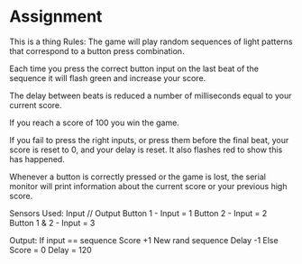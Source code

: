 # Assignment
This is a thing
Rules:
The game will play random sequences of light patterns that correspond to a button press combination. 

Each time you press the correct button input on the last beat of the sequence it will flash green and increase your score. 

The delay between beats is reduced a number of milliseconds equal to your current score.


If you reach a score of 100 you win the game.


If you fail to press the right inputs, or press them before the final beat, your score is reset to 0, and your delay is reset. It also flashes red to show this has happened.

Whenever a button is correctly pressed or the game is lost, the serial monitor will print information about the current score or your previous high score.

Sensors Used: Input // Output
Button 1 - Input = 1
Button 2 - Input = 2
Button 1 & 2 - Input = 3

Output:
If input == sequence
Score +1
New rand sequence
Delay -1
Else
Score = 0
Delay = 120
